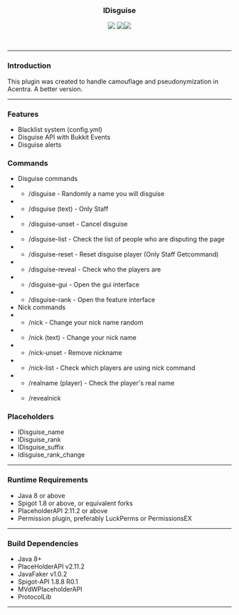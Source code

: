 <br>
<h3 align="center">lDisguise</h3>
<p align="center">
    <img src="https://img.shields.io/badge/Version-1.0.0-green"> <img src="https://img.shields.io/badge/Spigot-1.8+-lightgrey"><img src="https://img.shields.io/badge/Language-Java-yellow">
</p>
<br>

<hr>

### Introduction
This plugin was created to handle camouflage and pseudonymization in Acentra. A better version.
<hr>

### Features
- Blacklist system (config.yml)
- Disguise API with Bukkit Events
- Disguise alerts

### Commands
- Disguise commands 
- - /disguise - Randomly a name you will disguise
- - /disguise (text) - Only Staff
- - /disguise-unset - Cancel disguise
- - /disguise-list - Check the list of people who are disputing the page
- - /disguise-reset - Reset disguise player (Only Staff Getcommand)
- - /disguise-reveal - Check who the players are
- - /disguise-gui - Open the gui interface
- - /disguise-rank - Open the feature interface
- Nick commands
- - /nick - Change your nick name random
- - /nick (text) - Change your nick name
- - /nick-unset - Remove nickname
- - /nick-list - Check which players are using nick command
- - /realname (player) - Check the player's real name
- - /revealnick

### Placeholders
- lDisguise_name
- lDisguise_rank
- lDisguise_suffix
- ldisguise_rank_change

<hr>

### Runtime Requirements
- Java 8 or above
- Spigot 1.8 or above, or equivalent forks
- PlaceholderAPI 2.11.2 or above
- Permission plugin, preferably LuckPerms or PermissionsEX

<hr>

### Build Dependencies
- Java 8+
- PlaceHolderAPI v2.11.2
- JavaFaker v1.0.2
- Spigot-API 1.8.8 R0.1
- MVdWPlaceholderAPI
- ProtocolLib

<hr>
